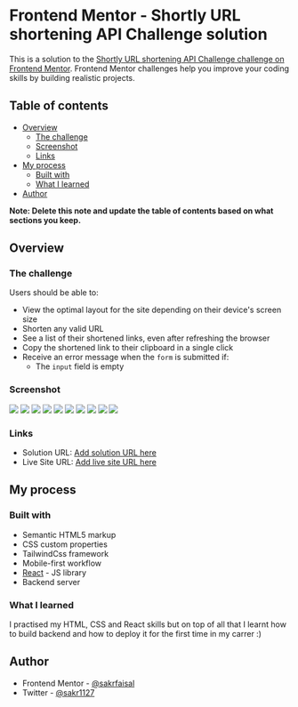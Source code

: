 # Frontend Mentor - Shortly URL shortening API Challenge solution

This is a solution to the [Shortly URL shortening API Challenge challenge on Frontend Mentor](https://www.frontendmentor.io/challenges/url-shortening-api-landing-page-2ce3ob-G). Frontend Mentor challenges help you improve your coding skills by building realistic projects.

## Table of contents

- [Overview](#overview)
  - [The challenge](#the-challenge)
  - [Screenshot](#screenshot)
  - [Links](#links)
- [My process](#my-process)
  - [Built with](#built-with)
  - [What I learned](#what-i-learned)
- [Author](#author)

**Note: Delete this note and update the table of contents based on what sections you keep.**

## Overview

### The challenge

Users should be able to:

- View the optimal layout for the site depending on their device's screen size
- Shorten any valid URL
- See a list of their shortened links, even after refreshing the browser
- Copy the shortened link to their clipboard in a single click
- Receive an error message when the `form` is submitted if:
  - The `input` field is empty

### Screenshot

![](<./screenshots/Screenshot%20(1).png>)
![](<./screenshots/Screenshot%20(2).png>)
![](<./screenshots/Screenshot%20(3).png>)
![](<./screenshots/Screenshot%20(4).png>)
![](<./screenshots/Screenshot%20(5).png>)
![](<./screenshots/Screenshot%20(6).png>)
![](<./screenshots/Screenshot%20(7).png>)
![](<./screenshots/Screenshot%20(8).png>)
![](<./screenshots/Screenshot%20(9).png>)
![](<./screenshots/Screenshot%20(10).png>)

### Links

- Solution URL: [Add solution URL here](https://github.com/sakrfaisal/url-shortener-landing-page)
- Live Site URL: [Add live site URL here](https://sakrfaisal.github.io/url-shortener-landing-page)

## My process

### Built with

- Semantic HTML5 markup
- CSS custom properties
- TailwindCss framework
- Mobile-first workflow
- [React](https://reactjs.org/) - JS library
- Backend server

### What I learned

I practised my HTML, CSS and React skills but on top of all that I learnt how to build backend and how to deploy it for the first time in my carrer :)

## Author

- Frontend Mentor - [@sakrfaisal](https://www.frontendmentor.io/profile/sakrfaisal)
- Twitter - [@sakr1127](https://www.twitter.com/sakr1127)
